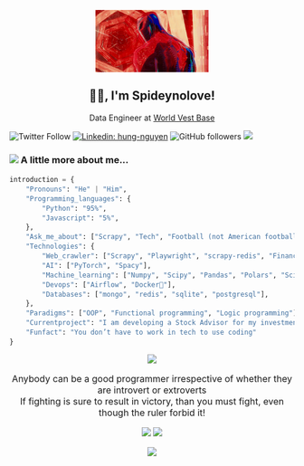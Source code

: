 <p align="center">
<img align='center' src="./resources/ohara.gif" width="200">
<h2 align='center'>🙏🏻, I'm Spideynolove!</h2>
<!-- <p align='center'> -->
<!-- <img align='center' src="./resources/ohara3.gif" width="55">  -->

<p align='center'>
Data Engineer at <a href="https://www.linkedin.com/company/world'vest-base">World Vest Base</a>
</p>
</p>

<!-- </p> -->
<!-- <img align='right' src="https://media.giphy.com/media/gDH0pb1x7t9eoFXAnc/giphy.gif" width="144"> -->

![Twitter Follow](https://img.shields.io/twitter/follow/spideynolove?label=Follow)
[![Linkedin: hung-nguyen](https://img.shields.io/badge/-hung-blue?style=flat-square&logo=Linkedin&logoColor=white&link=https://www.linkedin.com/in/hung-nguyen-61266321b)](https://www.linkedin.com/in/hung-nguyen-61266321b)
![GitHub followers](https://img.shields.io/github/followers/spideynolove?label=Follow&style=social)
![](https://camo.githubusercontent.com/d1e532c4945c8e447877862a22091e06a8ad843a7993d269df36eca063b8bb2c/68747470733a2f2f6b6f6d617265762e636f6d2f67687076632f3f757365726e616d653d7370696465796e6f6c6f7665266c6162656c3d50726f66696c65253230766965777326636f6c6f723d306537356236267374796c653d666c6174)

### <img src="./resources/ohara2.gif" width="89">   A little more about me...  

```python
introduction = {
    "Pronouns": "He" | "Him",
    "Programming_languages": {
        "Python": "95%", 
        "Javascript": "5%", 
    },
    "Ask_me_about": ["Scrapy", "Tech", "Football (not American football)"],
    "Technologies": {
        "Web_crawler": ["Scrapy", "Playwright", "scrapy-redis", "Financial Data Extraction"],
        "AI": ["PyTorch", "Spacy"],
        "Machine_learning": ["Numpy", "Scipy", "Pandas", "Polars", "Scikit-learn"],
        "Devops": ["Airflow", "Docker🐳"],
        "Databases": ["mongo", "redis", "sqlite", "postgresql"],
    },
    "Paradigms": ["OOP", "Functional programming", "Logic programming"],
    "Currentproject": "I am developing a Stock Advisor for my investment",
    "Funfact": "You don’t have to work in tech to use coding"
}
```
<p align="center">
<img src="https://media.giphy.com/media/uToftMe32Se15dLFZD/giphy.gif" width="233">
</p>
<p align="center">
<font size="3">
Anybody can be a good programmer irrespective of whether they are introvert or extroverts<br>If fighting is sure to result in victory, than you must fight, even though the ruler forbid it!
</font>
</p>


<div align="center">
<img align="center" height="170" src="https://github-readme-stats-sigma-five.vercel.app/api/top-langs/?username=spideynolove&layout=compact&langs_count=16&theme=radical"/>
<img align="center" height="170" src="https://github-readme-stats-sigma-five.vercel.app/api?username=spideynolove&theme=radical&show_icons=true&include_all_commits=true"/>
</div>
<br>
<div align="center">
<img align="center" height="170" src="https://github-readme-streak-stats.herokuapp.com/?user=spideynolove&theme=radical"/>
</div>

